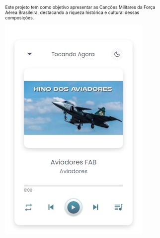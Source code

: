 
Este projeto tem como objetivo apresentar as Canções Militares da Força Aérea Brasileira, destacando a riqueza histórica e cultural dessas composições.

![alt text](https://github.com/GeovaneJorge/Cancoes/blob/main/Cancoes/img/Capa.JPG)
